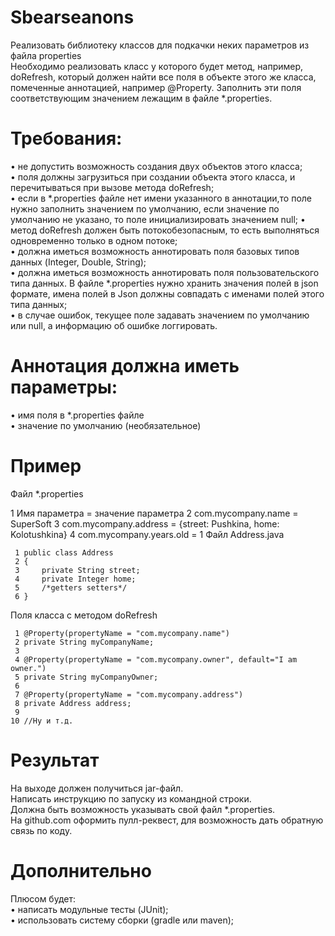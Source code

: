 # Sbearseanons  
Реализовать библиотеку классов для подкачки неких параметров из файла properties  
Необходимо реализовать класс у которого будет метод, например, doRefresh, который должен найти все поля в объекте этого же класса, помеченные аннотацией, например @Property. Заполнить эти поля соответствующим значением лежащим в файле *.properties.

# Требования:  
• не допустить возможность создания двух объектов этого класса;  
• поля должны загрузиться при создании объекта этого класса, и перечитываться при вызове метода doRefresh;  
• если в *.properties файле нет имени указанного в аннотации,то поле нужно заполнить значением по умолчанию, если значение по умолчанию не указано, то поле инициализировать значением null;
• метод doRefresh должен быть потокобезопасным, то есть выполняться одновременно только в одном потоке;  
• должна иметься возможность аннотировать поля базовых типов данных (Integer, Double, String);  
• должна иметься возможность аннотировать поля пользовательского типа данных. В файле *.properties нужно хранить значения полей в json формате, имена полей в Json должны совпадать с именами полей этого типа данных;  
• в случае ошибок, текущее поле задавать значением по умолчанию или null, а информацию об ошибке логгировать.  

# Аннотация должна иметь параметры:  
• имя поля в *.properties файле  
• значение по умолчанию (необязательное)  

# Пример  
Файл *.properties  

1 Имя параметра = значение параметра 2 com.mycompany.name = SuperSoft 3 com.mycompany.address = {street: Pushkina, home: Kolotushkina} 4 com.mycompany.years.old = 1 Файл Address.java
```
 1 public class Address
 2 {
 3     private String street;
 4     private Integer home;
 5     /*getters setters*/
 6 }
 ```
Поля класса с методом doRefresh  
```
 1 @Property(propertyName = "com.mycompany.name")
 2 private String myCompanyName;
 3 
 4 @Property(propertyName = "com.mycompany.owner", default="I am owner.")
 5 private String myCompanyOwner;
 6 
 7 @Property(propertyName = "com.mycompany.address")
 8 private Address address;
 9 
10 //Ну и т.д.
```
# Результат
На выходе должен получиться jar-файл.  
Написать инструкцию по запуску из командной строки.  
Должна быть возможность указывать свой файл *.properties.  
На github.com оформить пулл-реквест, для возможность дать обратную связь по коду.  
# Дополнительно  
Плюсом будет:  
• написать модульные тесты (JUnit);  
• использовать систему сборки (gradle или maven);  
